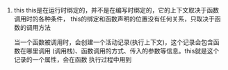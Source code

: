 1. this
    this是在运行时绑定的，并不是在编写时绑定的，它的上下文取决于函数调用时的各种条件，
    this的绑定和函数声明的位置没有任何关系，只取决于函数的调用方法

    当一个函数被调用时，会创建一个活动记录(执行上下文)，这个记录会包含函数在哪里调用
    (调用栈)、函数调用的方式、传入的参数等信息。this就是这个记录的一个属性，会在函数
    执行过程中用到